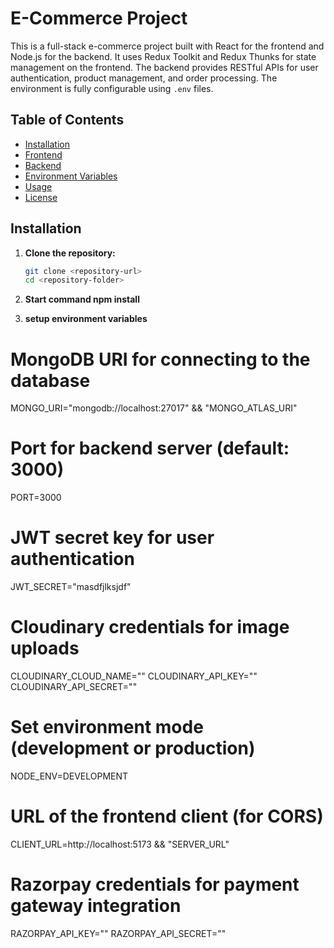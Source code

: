 # E-Commerce Project

This is a full-stack e-commerce project built with React for the frontend and Node.js for the backend. It uses Redux Toolkit and Redux Thunks for state management on the frontend. The backend provides RESTful APIs for user authentication, product management, and order processing. The environment is fully configurable using `.env` files.

## Table of Contents

- [Installation](#installation)
- [Frontend](#frontend)
- [Backend](#backend)
- [Environment Variables](#environment-variables)
- [Usage](#usage)
- [License](#license)

## Installation

1. **Clone the repository:**

   ```bash
   git clone <repository-url>
   cd <repository-folder>

2. **Start command npm install**

3. **setup environment variables**
# MongoDB URI for connecting to the database
MONGO_URI="mongodb://localhost:27017" && "MONGO_ATLAS_URI"

# Port for backend server (default: 3000)
PORT=3000 

# JWT secret key for user authentication
JWT_SECRET="masdfjlksjdf"

# Cloudinary credentials for image uploads
CLOUDINARY_CLOUD_NAME=""
CLOUDINARY_API_KEY=""
CLOUDINARY_API_SECRET=""

# Set environment mode (development or production)
NODE_ENV=DEVELOPMENT

# URL of the frontend client (for CORS)
CLIENT_URL=http://localhost:5173 && "SERVER_URL"

# Razorpay credentials for payment gateway integration
RAZORPAY_API_KEY=""
RAZORPAY_API_SECRET=""
